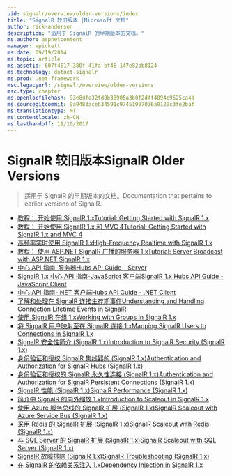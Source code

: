 ```yaml
---
uid: signalr/overview/older-versions/index
title: "SignalR 较旧版本 |Microsoft 文档"
author: rick-anderson
description: "适用于 SignalR 的早期版本的文档。"
ms.author: aspnetcontent
manager: wpickett
ms.date: 09/19/2014
ms.topic: article
ms.assetid: 607f4617-380f-41fa-bf46-147e82bb8124
ms.technology: dotnet-signalr
ms.prod: .net-framework
msc.legacyurl: /signalr/overview/older-versions
msc.type: chapter
ms.openlocfilehash: 93e8dfe32fd0b38905a3b0f2d4f4894c9625ca4d
ms.sourcegitcommit: 9a9483aceb34591c97451997036a9120c3fe2baf
ms.translationtype: MT
ms.contentlocale: zh-CN
ms.lasthandoff: 11/10/2017
---
```

<a name="signalr-older-versions"></a><span data-ttu-id="69725-103">SignalR 较旧版本</span><span class="sxs-lookup"><span data-stu-id="69725-103">SignalR Older Versions</span></span>
====================
> <span data-ttu-id="69725-104">适用于 SignalR 的早期版本的文档。</span><span class="sxs-lookup"><span data-stu-id="69725-104">Documentation that pertains to earlier versions of SignalR.</span></span>


- [<span data-ttu-id="69725-105">教程： 开始使用 SignalR 1.x</span><span class="sxs-lookup"><span data-stu-id="69725-105">Tutorial: Getting Started with SignalR 1.x</span></span>](tutorial-getting-started-with-signalr.md)
- [<span data-ttu-id="69725-106">教程： 开始使用 SignalR 1.x 和 MVC 4</span><span class="sxs-lookup"><span data-stu-id="69725-106">Tutorial: Getting Started with SignalR 1.x and MVC 4</span></span>](tutorial-getting-started-with-signalr-and-mvc-4.md)
- [<span data-ttu-id="69725-107">高频率实时使用 SignalR 1.x</span><span class="sxs-lookup"><span data-stu-id="69725-107">High-Frequency Realtime with SignalR 1.x</span></span>](tutorial-high-frequency-realtime-with-signalr.md)
- [<span data-ttu-id="69725-108">教程： 使用 ASP.NET SignalR 广播的服务器 1.x</span><span class="sxs-lookup"><span data-stu-id="69725-108">Tutorial: Server Broadcast with ASP.NET SignalR 1.x</span></span>](tutorial-server-broadcast-with-aspnet-signalr.md)
- [<span data-ttu-id="69725-109">中心 API 指南-服务器</span><span class="sxs-lookup"><span data-stu-id="69725-109">Hubs API Guide - Server</span></span>](signalr-1x-hubs-api-guide-server.md)
- [<span data-ttu-id="69725-110">SignalR 1.x 中心 API 指南-JavaScript 客户端</span><span class="sxs-lookup"><span data-stu-id="69725-110">SignalR 1.x Hubs API Guide - JavaScript Client</span></span>](signalr-1x-hubs-api-guide-javascript-client.md)
- [<span data-ttu-id="69725-111">中心 API 指南-.NET 客户端</span><span class="sxs-lookup"><span data-stu-id="69725-111">Hubs API Guide - .NET Client</span></span>](signalr-1x-hubs-api-guide-net-client.md)
- [<span data-ttu-id="69725-112">了解和处理在 SignalR 连接生存期事件</span><span class="sxs-lookup"><span data-stu-id="69725-112">Understanding and Handling Connection Lifetime Events in SignalR</span></span>](handling-connection-lifetime-events.md)
- [<span data-ttu-id="69725-113">使用 SignalR 在组 1.x</span><span class="sxs-lookup"><span data-stu-id="69725-113">Working with Groups in SignalR 1.x</span></span>](working-with-groups.md)
- [<span data-ttu-id="69725-114">将 SignalR 用户映射至在 SignalR 连接 1.x</span><span class="sxs-lookup"><span data-stu-id="69725-114">Mapping SignalR Users to Connections in SignalR 1.x</span></span>](mapping-users-to-connections.md)
- [<span data-ttu-id="69725-115">SignalR 安全性简介 (SignalR 1.x)</span><span class="sxs-lookup"><span data-stu-id="69725-115">Introduction to SignalR Security (SignalR 1.x)</span></span>](introduction-to-security.md)
- [<span data-ttu-id="69725-116">身份验证和授权 SignalR 集线器的 (SignalR 1.x)</span><span class="sxs-lookup"><span data-stu-id="69725-116">Authentication and Authorization for SignalR Hubs (SignalR 1.x)</span></span>](hub-authorization.md)
- [<span data-ttu-id="69725-117">身份验证和授权的 SignalR 永久性连接 (SignalR 1.x)</span><span class="sxs-lookup"><span data-stu-id="69725-117">Authentication and Authorization for SignalR Persistent Connections (SignalR 1.x)</span></span>](persistent-connection-authorization.md)
- [<span data-ttu-id="69725-118">SignalR 性能 (SignalR 1.x)</span><span class="sxs-lookup"><span data-stu-id="69725-118">SignalR Performance (SignalR 1.x)</span></span>](signalr-performance.md)
- [<span data-ttu-id="69725-119">简介中 SignalR 的向外缩放 1.x</span><span class="sxs-lookup"><span data-stu-id="69725-119">Introduction to Scaleout in SignalR 1.x</span></span>](scaleout-in-signalr.md)
- [<span data-ttu-id="69725-120">使用 Azure 服务总线的 SignalR 扩展 (SignalR 1.x)</span><span class="sxs-lookup"><span data-stu-id="69725-120">SignalR Scaleout with Azure Service Bus (SignalR 1.x)</span></span>](scaleout-with-windows-azure-service-bus.md)
- [<span data-ttu-id="69725-121">采用 Redis 的 SignalR 扩展 (SignalR 1.x)</span><span class="sxs-lookup"><span data-stu-id="69725-121">SignalR Scaleout with Redis (SignalR 1.x)</span></span>](scaleout-with-redis.md)
- [<span data-ttu-id="69725-122">与 SQL Server 的 SignalR 扩展 (SignalR 1.x)</span><span class="sxs-lookup"><span data-stu-id="69725-122">SignalR Scaleout with SQL Server (SignalR 1.x)</span></span>](scaleout-with-sql-server.md)
- [<span data-ttu-id="69725-123">SignalR 故障排除 (SignalR 1.x)</span><span class="sxs-lookup"><span data-stu-id="69725-123">SignalR Troubleshooting (SignalR 1.x)</span></span>](troubleshooting.md)
- [<span data-ttu-id="69725-124">在 SignalR 的依赖关系注入 1.x</span><span class="sxs-lookup"><span data-stu-id="69725-124">Dependency Injection in SignalR 1.x</span></span>](dependency-injection.md)
